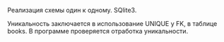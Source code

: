 Реализация схемы один к одному.
SQlite3.

Уникальность заключается в использование UNIQUE у FK, в таблице books. 
В программе проверяется отработка уникальности. 